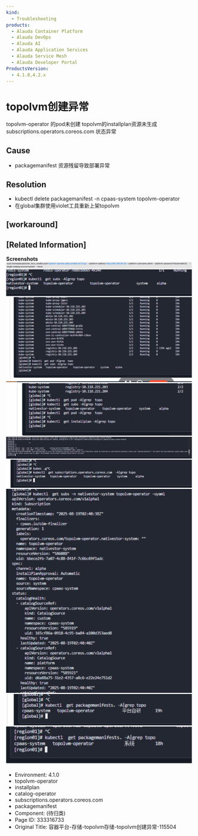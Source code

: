 ```yaml
---
kind:
  - Troubleshooting
products:
  - Alauda Container Platform
  - Alauda DevOps
  - Alauda AI
  - Alauda Application Services
  - Alauda Service Mesh
  - Alauda Developer Portal
ProductsVersion:
  - 4.1.0,4.2.x
---
```

<!-- A type of document that involves encountering a fault, diagnosing it, performing root cause analysis, and providing solutions. -->

# topolvm创建异常

topolvm-operator 的pod未创建 topolvm的installplan资源未生成 subscriptions.operators.coreos.com 状态异常

## Cause
- packagemanifest 资源残留导致部署异常

## Resolution
- kubectl delete packagemanifest -n cpaas-system topolvm-operator
- 在global集群使用violet工具重新上架topolvm

## [workaround]

## [Related Information]
**Screenshots**
![](assets/rong-qi-ping-tai-cun-chu-topolvmcun-chu-topolvmchuang-jian-yi-chang-115504/mceclip0_1755761535478_9mh2g.png)
![](assets/rong-qi-ping-tai-cun-chu-topolvmcun-chu-topolvmchuang-jian-yi-chang-115504/mceclip1_1755761668155_5c7qo.png)
![](assets/rong-qi-ping-tai-cun-chu-topolvmcun-chu-topolvmchuang-jian-yi-chang-115504/mceclip2_1755761763865_vhkus.png)
![](assets/rong-qi-ping-tai-cun-chu-topolvmcun-chu-topolvmchuang-jian-yi-chang-115504/mceclip3_1755764450977_fg3pg.png)
![](assets/rong-qi-ping-tai-cun-chu-topolvmcun-chu-topolvmchuang-jian-yi-chang-115504/mceclip4_1755764464117_fif6c.png)
![](assets/rong-qi-ping-tai-cun-chu-topolvmcun-chu-topolvmchuang-jian-yi-chang-115504/mceclip5_1755764507230_ff9rk.png)
![](assets/rong-qi-ping-tai-cun-chu-topolvmcun-chu-topolvmchuang-jian-yi-chang-115504/mceclip6_1755764691524_crdto.png)
![](assets/rong-qi-ping-tai-cun-chu-topolvmcun-chu-topolvmchuang-jian-yi-chang-115504/mceclip7_1755764868746_o91pd.png)
![](assets/rong-qi-ping-tai-cun-chu-topolvmcun-chu-topolvmchuang-jian-yi-chang-115504/mceclip8_1755764876290_6oedc.png)
- Environment: 4.1.0
- topolvm-operator
- installplan
- catalog-operator
- subscriptions.operators.coreos.com
- packagemanifest
- Component: (待归类)
- Page ID: 333316733
- Original Title: 容器平台-存储-topolvm存储-topolvm创建异常-115504
